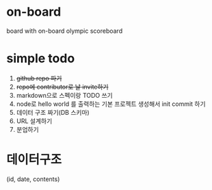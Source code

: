 # on-board
board with on-board olympic scoreboard

# simple todo
 1. ~~github repo 파기~~
 2. ~~repo에 contributor로 날 invite하기~~
 3. markdown으로 스펙이랑 TODO 쓰기 
 4. node로 hello world 를 출력하는 기본 프로젝트 생성해서 init commit 하기
 5. 데이터 구조 짜기(DB 스키마)
 6. URL 설계하기
 7. 분업하기

# 데이터구조
 (id, date, contents)
 
